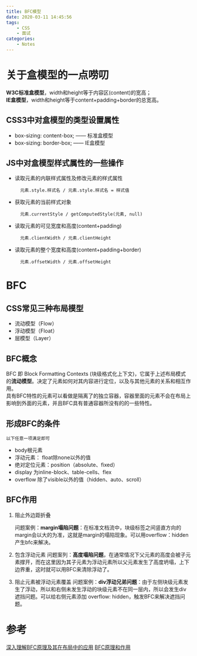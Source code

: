 ```yaml
---
title: BFC模型
date: 2020-03-11 14:45:56
tags:
    - CSS
    - 面试
categories:
    - Notes
---
```

# 关于盒模型的一点唠叨
**W3C标准盒模型**，width和height等于内容区(content)的宽高；  
**IE盒模型**，width和height等于content+padding+border的总宽高。

## CSS3中对盒模型的类型设置属性
+ box-sizing: content-box; —— 标准盒模型
+ box-sizing: border-box; —— IE盒模型

## JS中对盒模型样式属性的一些操作
+ 读取元素的内联样式属性及修改元素的样式属性  

        元素.style.样式名 / 元素.style.样式名 = 样式值

+ 获取元素的当前样式对象
  
        元素.currentStyle / getComputedStyle(元素, null)

+ 读取元素的可见宽度和高度(content+padding) 
  
        元素.clientWidth / 元素.clientHeight

+ 读取元素的整个宽度和高度(content+padding+border)
  
        元素.offsetWidth / 元素.offsetHeight

# BFC
## CSS常见三种布局模型
+ 流动模型（Flow）
+ 浮动模型（Float）
+ 层模型（Layer）


## BFC概念
BFC 即 Block Formatting Contexts (块级格式化上下文)，它属于上述布局模式的**流动模型**。决定了元素如何对其内容进行定位，以及与其他元素的关系和相互作用。  
具有BFC特性的元素可以看做是隔离了的独立容器，容器里面的元素不会在布局上影响到外面的元素，并且BFC具有普通容器所没有的的一些特性。

## 形成BFC的条件
    以下任意一项满足即可
+ body根元素
+ 浮动元素： float除none以外的值
+ 绝对定位元素：position（absolute、fixed）
+ display 为inline-block、table-cells、flex
+ overflow 除了visible以外的值（hidden、auto、scroll）


## BFC作用
1. 阻止外边距折叠
   
    问题案例：**margin塌陷问题**：在标准文档流中，块级标签之间竖直方向的margin会以大的为准，这就是margin的塌陷现象。可以用overflow：hidden产生bfc来解决。
2. 包含浮动元素
    问题案列：**高度塌陷问题**，在通常情况下父元素的高度会被子元素撑开，而在这里因为其子元素为浮动元素所以父元素发生了高度坍塌，上下边界重，这时就可以用BFC来清除浮动了。
3. 阻止元素被浮动元素覆盖
    问题案例：**div浮动兄弟问题**：由于左侧块级元素发生了浮动，所以和右侧未发生浮动的块级元素不在同一层内，所以会发生div遮挡问题。可以给右侧元素添加 overflow: hidden，触发BFC来解决遮挡问题。


# 参考
[深入理解BFC原理及其在布局中的应用](https://blog.csdn.net/longyin0528/article/details/80787239)
[BFC原理和作用](https://www.jianshu.com/p/a9314f045898)